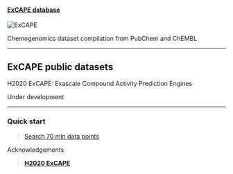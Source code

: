 #### [ExCAPE database][frontpage]

![ExCAPE](./images/excape/screenshots/frontpage.png "ExCAPE datasets")

Chemogenomics dataset compilation from PubChem and ChEMBL

[frontpage]: https://sandbox.ideaconsult.net/search/excape/

---

## ExCAPE public datasets

  H2020 ExCAPE: Exascale Compound Activity Prediction Engines
  
  Under development

---

### Quick start

>[Search 70 mln data points](https://sandbox.ideaconsult.net/search/excape/)

Acknowledgements

>[**H2020 ExCAPE**](http://excape-h2020.eu/)



